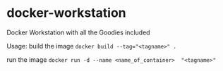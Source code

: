 docker-workstation
==================

Docker Workstation with all the Goodies included

Usage:
build the image
`docker build --tag="<tagname>" .`

run the image 
`docker run -d --name <name_of_container>  "<tagname>"`
